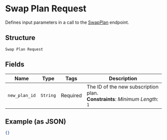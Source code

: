 
# Swap Plan Request

Defines input parameters in a call to the
[SwapPlan](../../doc/api/subscriptions.md#swap-plan) endpoint.

## Structure

`Swap Plan Request`

## Fields

| Name | Type | Tags | Description |
|  --- | --- | --- | --- |
| `new_plan_id` | `String` | Required | The ID of the new subscription plan.<br>**Constraints**: *Minimum Length*: `1` |

## Example (as JSON)

```json
{}
```

